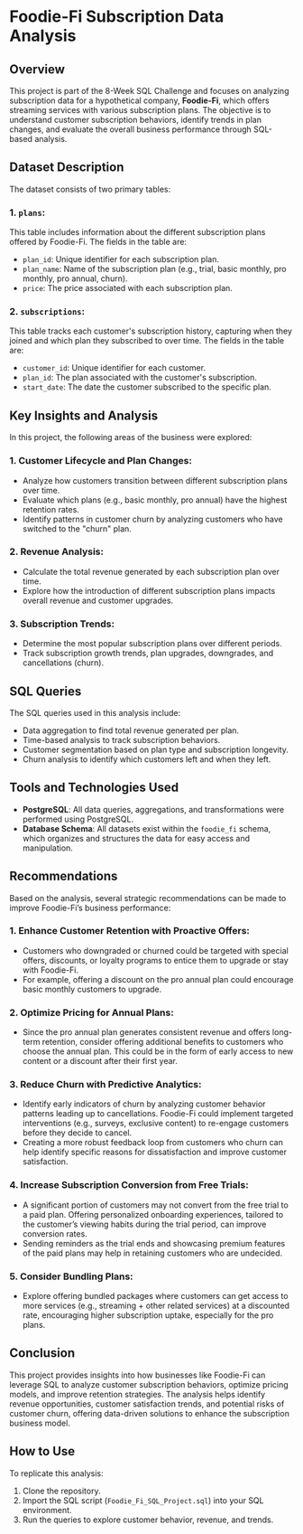 

# Foodie-Fi Subscription Data Analysis

## Overview

This project is part of the 8-Week SQL Challenge and focuses on analyzing subscription data for a hypothetical company, **Foodie-Fi**, which offers streaming services with various subscription plans. The objective is to understand customer subscription behaviors, identify trends in plan changes, and evaluate the overall business performance through SQL-based analysis.

## Dataset Description

The dataset consists of two primary tables:

### 1. **`plans`**:
   This table includes information about the different subscription plans offered by Foodie-Fi. The fields in the table are:
   - `plan_id`: Unique identifier for each subscription plan.
   - `plan_name`: Name of the subscription plan (e.g., trial, basic monthly, pro monthly, pro annual, churn).
   - `price`: The price associated with each subscription plan.

### 2. **`subscriptions`**:
   This table tracks each customer's subscription history, capturing when they joined and which plan they subscribed to over time. The fields in the table are:
   - `customer_id`: Unique identifier for each customer.
   - `plan_id`: The plan associated with the customer's subscription.
   - `start_date`: The date the customer subscribed to the specific plan.

## Key Insights and Analysis

In this project, the following areas of the business were explored:

### 1. **Customer Lifecycle and Plan Changes**:
   - Analyze how customers transition between different subscription plans over time.
   - Evaluate which plans (e.g., basic monthly, pro annual) have the highest retention rates.
   - Identify patterns in customer churn by analyzing customers who have switched to the "churn" plan.

### 2. **Revenue Analysis**:
   - Calculate the total revenue generated by each subscription plan over time.
   - Explore how the introduction of different subscription plans impacts overall revenue and customer upgrades.

### 3. **Subscription Trends**:
   - Determine the most popular subscription plans over different periods.
   - Track subscription growth trends, plan upgrades, downgrades, and cancellations (churn).

## SQL Queries

The SQL queries used in this analysis include:
   - Data aggregation to find total revenue generated per plan.
   - Time-based analysis to track subscription behaviors.
   - Customer segmentation based on plan type and subscription longevity.
   - Churn analysis to identify which customers left and when they left.

## Tools and Technologies Used

- **PostgreSQL**: All data queries, aggregations, and transformations were performed using PostgreSQL.
- **Database Schema**: All datasets exist within the `foodie_fi` schema, which organizes and structures the data for easy access and manipulation.

## Recommendations

Based on the analysis, several strategic recommendations can be made to improve Foodie-Fi’s business performance:

### 1. **Enhance Customer Retention with Proactive Offers**:
   - Customers who downgraded or churned could be targeted with special offers, discounts, or loyalty programs to entice them to upgrade or stay with Foodie-Fi.
   - For example, offering a discount on the pro annual plan could encourage basic monthly customers to upgrade.

### 2. **Optimize Pricing for Annual Plans**:
   - Since the pro annual plan generates consistent revenue and offers long-term retention, consider offering additional benefits to customers who choose the annual plan. This could be in the form of early access to new content or a discount after their first year.

### 3. **Reduce Churn with Predictive Analytics**:
   - Identify early indicators of churn by analyzing customer behavior patterns leading up to cancellations. Foodie-Fi could implement targeted interventions (e.g., surveys, exclusive content) to re-engage customers before they decide to cancel.
   - Creating a more robust feedback loop from customers who churn can help identify specific reasons for dissatisfaction and improve customer satisfaction.

### 4. **Increase Subscription Conversion from Free Trials**:
   - A significant portion of customers may not convert from the free trial to a paid plan. Offering personalized onboarding experiences, tailored to the customer’s viewing habits during the trial period, can improve conversion rates.
   - Sending reminders as the trial ends and showcasing premium features of the paid plans may help in retaining customers who are undecided.

### 5. **Consider Bundling Plans**:
   - Explore offering bundled packages where customers can get access to more services (e.g., streaming + other related services) at a discounted rate, encouraging higher subscription uptake, especially for the pro plans.

## Conclusion

This project provides insights into how businesses like Foodie-Fi can leverage SQL to analyze customer subscription behaviors, optimize pricing models, and improve retention strategies. The analysis helps identify revenue opportunities, customer satisfaction trends, and potential risks of customer churn, offering data-driven solutions to enhance the subscription business model.

## How to Use

To replicate this analysis:
1. Clone the repository.
2. Import the SQL script (`Foodie_Fi_SQL_Project.sql`) into your SQL environment.
3. Run the queries to explore customer behavior, revenue, and trends.
